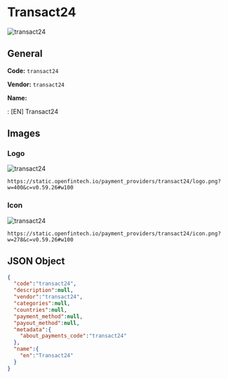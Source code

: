 
# Transact24 
![transact24](https://static.openfintech.io/payment_providers/transact24/logo.png?w=400&c=v0.59.26#w100)  

## General 
 
**Code:** `transact24` 
 
**Vendor:** `transact24` 
 
**Name:** 
 
:	[EN] Transact24 
 

## Images 

### Logo 
 
![transact24](https://static.openfintech.io/payment_providers/transact24/logo.png?w=400&c=v0.59.26#w100)  

```
https://static.openfintech.io/payment_providers/transact24/logo.png?w=400&c=v0.59.26#w100
```  

### Icon 
 
![transact24](https://static.openfintech.io/payment_providers/transact24/icon.png?w=278&c=v0.59.26#w100)  

```
https://static.openfintech.io/payment_providers/transact24/icon.png?w=278&c=v0.59.26#w100
```  

## JSON Object 

```json
{
  "code":"transact24",
  "description":null,
  "vendor":"transact24",
  "categories":null,
  "countries":null,
  "payment_method":null,
  "payout_method":null,
  "metadata":{
    "about_payments_code":"transact24"
  },
  "name":{
    "en":"Transact24"
  }
}
```  
